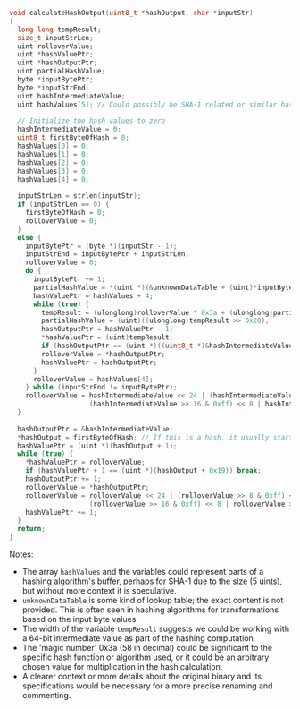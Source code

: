 ```c
void calculateHashOutput(uint8_t *hashOutput, char *inputStr)
{
  long long tempResult;
  size_t inputStrLen;
  uint rolloverValue;
  uint *hashValuePtr;
  uint *hashOutputPtr;
  uint partialHashValue;
  byte *inputBytePtr;
  byte *inputStrEnd;
  uint hashIntermediateValue;
  uint hashValues[5]; // Could possibly be SHA-1 related or similar hashing container.
  
  // Initialize the hash values to zero
  hashIntermediateValue = 0;
  uint8_t firstByteOfHash = 0;
  hashValues[0] = 0;
  hashValues[1] = 0;
  hashValues[2] = 0;
  hashValues[3] = 0;
  hashValues[4] = 0;
  
  inputStrLen = strlen(inputStr);
  if (inputStrLen == 0) {
    firstByteOfHash = 0;
    rolloverValue = 0;
  }
  else {
    inputBytePtr = (byte *)(inputStr - 1);
    inputStrEnd = inputBytePtr + inputStrLen;
    rolloverValue = 0;
    do {
      inputBytePtr += 1;
      partialHashValue = *(uint *)(&unknownDataTable + (uint)*inputBytePtr * 4);
      hashValuePtr = hashValues + 4;
      while (true) {
        tempResult = (ulonglong)rolloverValue * 0x3a + (ulonglong)partialHashValue;
        partialHashValue = (uint)((ulonglong)tempResult >> 0x20);
        hashOutputPtr = hashValuePtr - 1;
        *hashValuePtr = (uint)tempResult;
        if (hashOutputPtr == (uint *)((uint8_t *)&hashIntermediateValue - 4)) break;
        rolloverValue = *hashOutputPtr;
        hashValuePtr = hashOutputPtr;
      }
      rolloverValue = hashValues[4];
    } while (inputStrEnd != inputBytePtr);
    rolloverValue = hashIntermediateValue << 24 | (hashIntermediateValue >> 8 & 0xff) << 16 |
                    (hashIntermediateValue >> 16 & 0xff) << 8 | hashIntermediateValue >> 24;
  }
  
  hashOutputPtr = &hashIntermediateValue;
  *hashOutput = firstByteOfHash; // If this is a hash, it usually starts with a specific value.
  hashValuePtr = (uint *)(hashOutput + 1);
  while (true) {
    *hashValuePtr = rolloverValue;
    if (hashValuePtr + 1 == (uint *)(hashOutput + 0x19)) break;
    hashOutputPtr += 1;
    rolloverValue = *hashOutputPtr;
    rolloverValue = rolloverValue << 24 | (rolloverValue >> 8 & 0xff) << 16 | 
                    (rolloverValue >> 16 & 0xff) << 8 | rolloverValue >> 24;
    hashValuePtr += 1;
  }
  return;
}
```

Notes:
- The array `hashValues` and the variables could represent parts of a hashing algorithm's buffer, perhaps for SHA-1 due to the size (5 uints), but without more context it is speculative.
- `unknownDataTable` is some kind of lookup table; the exact content is not provided. This is often seen in hashing algorithms for transformations based on the input byte values.
- The width of the variable `tempResult` suggests we could be working with a 64-bit intermediate value as part of the hashing computation.
- The 'magic number' 0x3a (58 in decimal) could be significant to the specific hash function or algorithm used, or it could be an arbitrary chosen value for multiplication in the hash calculation.
- A clearer context or more details about the original binary and its specifications would be necessary for a more precise renaming and commenting.